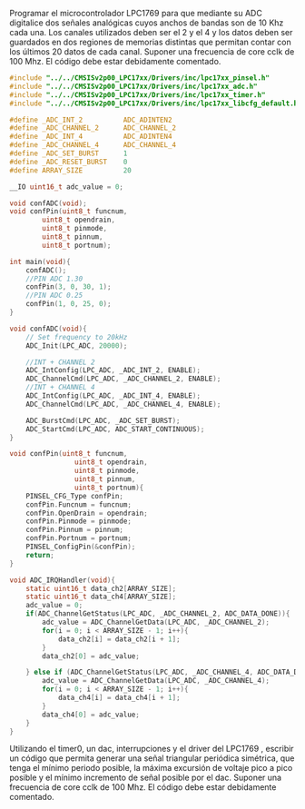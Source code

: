 Programar el microcontrolador LPC1769 para que mediante su ADC digitalice  dos señales analógicas cuyos anchos de bandas son de 10 Khz cada una. Los canales utilizados deben ser el 2 y el 4 y los datos deben ser guardados en dos regiones de memorias distintas que permitan contar con los últimos 20 datos de cada canal. Suponer una frecuencia de core cclk de 100 Mhz. El código debe estar debidamente comentado.

```C
#include "../../CMSISv2p00_LPC17xx/Drivers/inc/lpc17xx_pinsel.h"
#include "../../CMSISv2p00_LPC17xx/Drivers/inc/lpc17xx_adc.h"
#include "../../CMSISv2p00_LPC17xx/Drivers/inc/lpc17xx_timer.h"
#include "../../CMSISv2p00_LPC17xx/Drivers/inc/lpc17xx_libcfg_default.h"

#define _ADC_INT_2			ADC_ADINTEN2
#define _ADC_CHANNEL_2		ADC_CHANNEL_2
#define _ADC_INT_4			ADC_ADINTEN4
#define _ADC_CHANNEL_4		ADC_CHANNEL_4
#define _ADC_SET_BURST		1
#define _ADC_RESET_BURST	0
#define ARRAY_SIZE			20

__IO uint16_t adc_value = 0;

void confADC(void);
void confPin(uint8_t funcnum,
		uint8_t opendrain,
		uint8_t pinmode,
		uint8_t pinnum,
		uint8_t portnum);

int main(void){
	confADC();
	//PIN ADC 1.30
	confPin(3, 0, 30, 1);
	//PIN ADC 0.25
	confPin(1, 0, 25, 0);
}

void confADC(void){
	// Set frequency to 20kHz
	ADC_Init(LPC_ADC, 20000);

	//INT + CHANNEL 2
	ADC_IntConfig(LPC_ADC, _ADC_INT_2, ENABLE);
	ADC_ChannelCmd(LPC_ADC, _ADC_CHANNEL_2, ENABLE);
	//INT + CHANNEL 4
	ADC_IntConfig(LPC_ADC, _ADC_INT_4, ENABLE);
	ADC_ChannelCmd(LPC_ADC, _ADC_CHANNEL_4, ENABLE);

	ADC_BurstCmd(LPC_ADC, _ADC_SET_BURST);
	ADC_StartCmd(LPC_ADC, ADC_START_CONTINUOUS);
}

void confPin(uint8_t funcnum,
				uint8_t opendrain,
				uint8_t pinmode,
				uint8_t pinnum,
				uint8_t portnum){
	PINSEL_CFG_Type confPin;
	confPin.Funcnum = funcnum;
	confPin.OpenDrain = opendrain;
	confPin.Pinmode = pinmode;
	confPin.Pinnum = pinnum;
	confPin.Portnum = portnum;
	PINSEL_ConfigPin(&confPin);
	return;
}

void ADC_IRQHandler(void){
	static uint16_t data_ch2[ARRAY_SIZE];
	static uint16_t data_ch4[ARRAY_SIZE];
	adc_value = 0;
	if(ADC_ChannelGetStatus(LPC_ADC, _ADC_CHANNEL_2, ADC_DATA_DONE)){
		adc_value = ADC_ChannelGetData(LPC_ADC, _ADC_CHANNEL_2);
		for(i = 0; i < ARRAY_SIZE - 1; i++){
			data_ch2[i] = data_ch2[i + 1];
		}
		data_ch2[0] = adc_value;

	} else if (ADC_ChannelGetStatus(LPC_ADC, _ADC_CHANNEL_4, ADC_DATA_DONE)){
		adc_value = ADC_ChannelGetData(LPC_ADC, _ADC_CHANNEL_4);
		for(i = 0; i < ARRAY_SIZE - 1; i++){
			data_ch4[i] = data_ch4[i + 1];
		}
		data_ch4[0] = adc_value;
	}
}

```

Utilizando el timer0, un dac, interrupciones y el driver del LPC1769 , escribir un código que permita generar una señal triangular periódica simétrica, que tenga el mínimo periodo posible, la máxima excursión de voltaje pico a pico posible y el mínimo incremento de señal posible por el dac. Suponer una frecuencia de core cclk de 100 Mhz. El código debe estar debidamente comentado.

